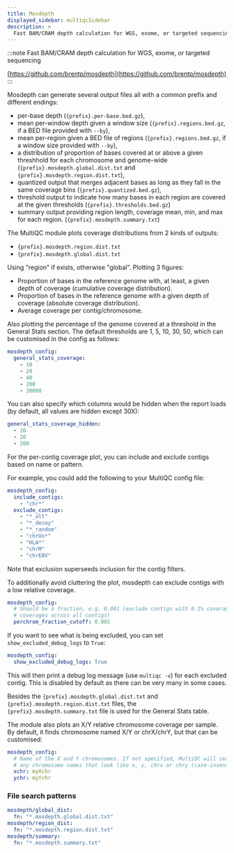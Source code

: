 ```yaml
---
title: Mosdepth
displayed_sidebar: multiqcSidebar
description: >
  Fast BAM/CRAM depth calculation for WGS, exome, or targeted sequencing
---
```


<!--
~~~~~ DO NOT EDIT ~~~~~
This file is autogenerated from the MultiQC module python docstring.
Do not edit the markdown, it will be overwritten.

File path for the source of this content: multiqc/modules/mosdepth/mosdepth.py
~~~~~~~~~~~~~~~~~~~~~~~
-->

:::note
Fast BAM/CRAM depth calculation for WGS, exome, or targeted sequencing

[https://github.com/brentp/mosdepth](https://github.com/brentp/mosdepth)
:::

Mosdepth can generate several output files all with a common prefix and different endings:

- per-base depth (`{prefix}.per-base.bed.gz`),
- mean per-window depth given a window size (`{prefix}.regions.bed.gz`, if a BED file provided with `--by`),
- mean per-region given a BED file of regions (`{prefix}.regions.bed.gz`, if a window size provided with `--by`),
- a distribution of proportion of bases covered at or above a given threshhold for each chromosome and genome-wide (`{prefix}.mosdepth.global.dist.txt` and `{prefix}.mosdepth.region.dist.txt`),
- quantized output that merges adjacent bases as long as they fall in the same coverage bins (`{prefix}.quantized.bed.gz`),
- threshold output to indicate how many bases in each region are covered at the given thresholds (`{prefix}.thresholds.bed.gz`)
- summary output providing region length, coverage mean, min, and max for each region. (`{prefix}.mosdepth.summary.txt`)

The MultiQC module plots coverage distributions from 2 kinds of outputs:

- `{prefix}.mosdepth.region.dist.txt`
- `{prefix}.mosdepth.global.dist.txt`

Using "region" if exists, otherwise "global". Plotting 3 figures:

- Proportion of bases in the reference genome with, at least, a given depth of coverage (cumulative coverage distribution).
- Proportion of bases in the reference genome with a given depth of coverage (absolute coverage distribution).
- Average coverage per contig/chromosome.

Also plotting the percentage of the genome covered at a threshold in the General Stats section.
The default thresholds are 1, 5, 10, 30, 50, which can be customised in the config as follows:

```yaml
mosdepth_config:
  general_stats_coverage:
    - 10
    - 20
    - 40
    - 200
    - 30000
```

You can also specify which columns would be hidden when the report loads (by default, all values are hidden except 30X):

```yaml
general_stats_coverage_hidden:
  - 10
  - 20
  - 200
```

For the per-contig coverage plot, you can include and exclude contigs based on name or pattern.

For example, you could add the following to your MultiQC config file:

```yaml
mosdepth_config:
  include_contigs:
    - "chr*"
  exclude_contigs:
    - "*_alt"
    - "*_decoy"
    - "*_random"
    - "chrUn*"
    - "HLA*"
    - "chrM"
    - "chrEBV"
```

Note that exclusion superseeds inclusion for the contig filters.

To additionally avoid cluttering the plot, mosdepth can exclude contigs with a low relative coverage.

```yaml
mosdepth_config:
  # Should be a fraction, e.g. 0.001 (exclude contigs with 0.1% coverage of sum of
  # coverages across all contigs)
  perchrom_fraction_cutoff: 0.001
```

If you want to see what is being excluded, you can set `show_excluded_debug_logs` to `True`:

```yaml
mosdepth_config:
  show_excluded_debug_logs: True
```

This will then print a debug log message (use `multiqc -v`) for each excluded contig.
This is disabled by default as there can be very many in some cases.

Besides the `{prefix}.mosdepth.global.dist.txt` and `{prefix}.mosdepth.region.dist.txt`
files, the `{prefix}.mosdepth.summary.txt` file is used for the General Stats table.

The module also plots an X/Y relative chromosome coverage per sample. By default, it finds chromosome named X/Y or chrX/chrY, but that can be customised:

```yaml
mosdepth_config:
  # Name of the X and Y chromosomes. If not specified, MultiQC will search for
  # any chromosome names that look like x, y, chrx or chry (case-insensitive)
  xchr: myXchr
  ychr: myYchr
```

### File search patterns

```yaml
mosdepth/global_dist:
  fn: "*.mosdepth.global.dist.txt"
mosdepth/region_dist:
  fn: "*.mosdepth.region.dist.txt"
mosdepth/summary:
  fn: "*.mosdepth.summary.txt"
```
